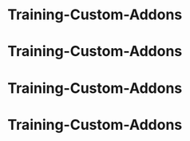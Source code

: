# Training-Custom-Addons
# Training-Custom-Addons
# Training-Custom-Addons
# Training-Custom-Addons
